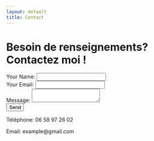```yaml
---
layout: default
title: Contact
---
```


<h1 class="text-center mb-5">Besoin de renseignements? Contactez moi !</h1>

<form
  action="https://formspree.io/FORM_ID"
  method="POST"
>
  <div class="text-center">
    <label>
      Your Name:
      <input type="text" name="name">
    </label>
  </div>
  <div class="text-center">
    <label>
      Your Email:
      <input type="email" name="_replyto">
    </label>
  </div>
  <div class="text-center">
    <label>
      Message:
      <textarea name="message"></textarea>
    </label>
  </div>
  <div class="text-center">
    <input type="submit" value="Send">
  </div>
</form>

<div class="text-center mt-5">
  <p>Téléphone: 06 58 97 26 02</p>
  <p>Email: example@gmail.com</p>
</div>

